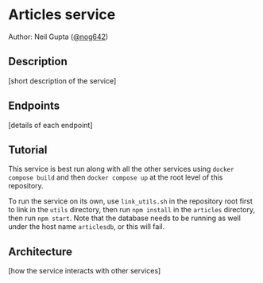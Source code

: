 # Articles service

Author: Neil Gupta ([@nog642](https://github.com/nog642))

## Description

[short description of the service]

## Endpoints

[details of each endpoint]

## Tutorial

This service is best run along with all the other services using `docker compose build` and then `docker compose up` at the root level of this repository.

To run the service on its own, use `link_utils.sh` in the repository root first to link in the `utils` directory, then run `npm install` in the `articles` directory, then run `npm start`. Note that the database needs to be running as well under the host name `articlesdb`, or this will fail.

## Architecture

[how the service interacts with other services]
